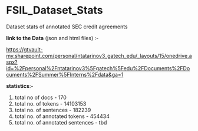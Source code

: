 # FSIL_Dataset_Stats
Dataset stats of annotated SEC credit agreements


**link to the Data** (json and html files) :- 

https://gtvault-my.sharepoint.com/personal/ntatarinov3_gatech_edu/_layouts/15/onedrive.aspx?id=%2Fpersonal%2Fntatarinov3%5Fgatech%5Fedu%2FDocuments%2FDocuments%2FSummer%5FInterns%2Fdata&ga=1


**statistics**:- 

1. total no of docs - 170
2. total no. of tokens - 14103153
3. total no. of sentences - 182239
4. total no. of annotated tokens - 454434
5. total no. of annotated sentences - tbd 
